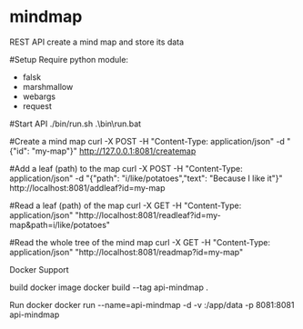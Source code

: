 # mindmap
REST API create a mind map and store its data

#Setup
Require python module:
  - falsk
  - marshmallow
  - webargs
  - request

#Start API
 ./bin/run.sh
 .\bin\run.bat

#Create a mind map
curl -X POST -H "Content-Type: application/json" -d "{\"id\": \"my-map\"}" http://127.0.0.1:8081/createmap

#Add a leaf (path) to the map
curl -X POST -H "Content-Type: application/json" -d "{\"path\": \"i\/like\/potatoes\",\"text\": \"Because I like it\"}" http://localhost:8081/addleaf?id=my-map

#Read a leaf (path) of the map
curl -X GET -H "Content-Type: application/json" "http://localhost:8081/readleaf?id=my-map&path=i/like/potatoes"

#Read the whole tree of the mind map
curl -X GET -H "Content-Type: application/json" "http://localhost:8081/readmap?id=my-map"

Docker Support

build docker image
  docker build --tag api-mindmap .

Run docker
  docker run --name=api-mindmap -d -v <localpath>:/app/data -p 8081:8081 api-mindmap



